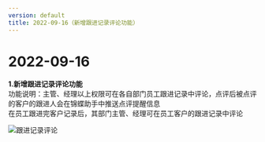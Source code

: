 ```yaml
---
version: default
title: 2022-09-16（新增跟进记录评论功能）
---
```

# 2022-09-16

<ImageViewer/>

**1.新增跟进记录评论功能**  
功能说明：主管、经理以上权限可在各自部门员工跟进记录中评论，点评后被点评的客户的跟进人会在锦蝶助手中推送点评提醒信息  
在员工跟进完客户记录后，其部门主管、经理可在员工客户的跟进记录中评论

![跟进记录评论](/assets/media/9.16.1.png "跟进记录评论")